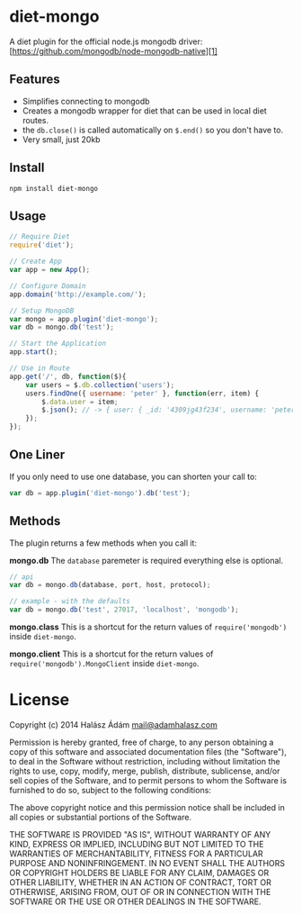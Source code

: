 # **diet-mongo**
A diet plugin for the official node.js mongodb driver:
[https://github.com/mongodb/node-mongodb-native][1]

## **Features**
- Simplifies connecting to mongodb
- Creates a mongodb wrapper for diet that can be used in local diet routes.
- the `db.close()` is called automatically on `$.end()` so you don't have to.
- Very small, just 20kb

## **Install**
```
npm install diet-mongo
```

## **Usage**
```js
// Require Diet
require('diet');

// Create App
var app = new App();

// Configure Domain
app.domain('http://example.com/');

// Setup MongoDB
var mongo = app.plugin('diet-mongo');
var db = mongo.db('test');

// Start the Application
app.start();

// Use in Route
app.get('/', db, function($){
    var users = $.db.collection('users');
    users.findOne({ username: 'peter' }, function(err, item) {
        $.data.user = item;
        $.json(); // -> { user: { _id: '4309jg43f234', username: 'peter'} }
    });
});
```

## **One Liner**
If you only need to use one database, you can shorten your call to:
```js
var db = app.plugin('diet-mongo').db('test');
```

## **Methods**
The plugin returns a few methods when you call it:

**mongo.db**
The `database` paremeter is required everything else is optional.
```js
// api
var db = mongo.db(database, port, host, protocol);
```
```js
// example - with the defaults
var db = mongo.db('test', 27017, 'localhost', 'mongodb');
```

**mongo.class**
This is a shortcut for the return values of `require('mongodb')` inside `diet-mongo`.

**mongo.client**
This is a shortcut for the return values of `require('mongodb').MongoClient` inside `diet-mongo`.

# License
Copyright (c) 2014 Halász Ádám <mail@adamhalasz.com>

Permission is hereby granted, free of charge, to any person obtaining a copy
of this software and associated documentation files (the "Software"), to deal
in the Software without restriction, including without limitation the rights
to use, copy, modify, merge, publish, distribute, sublicense, and/or sell
copies of the Software, and to permit persons to whom the Software is
furnished to do so, subject to the following conditions:

The above copyright notice and this permission notice shall be included in
all copies or substantial portions of the Software.

THE SOFTWARE IS PROVIDED "AS IS", WITHOUT WARRANTY OF ANY KIND, EXPRESS OR
IMPLIED, INCLUDING BUT NOT LIMITED TO THE WARRANTIES OF MERCHANTABILITY,
FITNESS FOR A PARTICULAR PURPOSE AND NONINFRINGEMENT. IN NO EVENT SHALL THE
AUTHORS OR COPYRIGHT HOLDERS BE LIABLE FOR ANY CLAIM, DAMAGES OR OTHER
LIABILITY, WHETHER IN AN ACTION OF CONTRACT, TORT OR OTHERWISE, ARISING FROM,
OUT OF OR IN CONNECTION WITH THE SOFTWARE OR THE USE OR OTHER DEALINGS IN
THE SOFTWARE.


  [1]: https://github.com/mongodb/node-mongodb-native